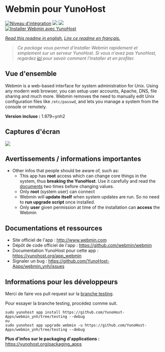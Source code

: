 # Webmin pour YunoHost

[![Niveau d'intégration](https://dash.yunohost.org/integration/webmin.svg)](https://dash.yunohost.org/appci/app/webmin) ![](https://ci-apps.yunohost.org/ci/badges/webmin.status.svg) ![](https://ci-apps.yunohost.org/ci/badges/webmin.maintain.svg)  
[![Installer Webmin avec YunoHost](https://install-app.yunohost.org/install-with-yunohost.svg)](https://install-app.yunohost.org/?app=webmin)

*[Read this readme in english.](./README.md)*
*[Lire ce readme en français.](./README_fr.md)*

> *Ce package vous permet d'installer Webmin rapidement et simplement sur un serveur YunoHost.
Si vous n'avez pas YunoHost, regardez [ici](https://yunohost.org/#/install) pour savoir comment l'installer et en profiter.*

## Vue d'ensemble

Webmin is a web-based interface for system administration for Unix. Using any modern web browser, you can setup user accounts, Apache, DNS, file sharing and much more. Webmin removes the need to manually edit Unix configuration files like `/etc/passwd`, and lets you manage a system from the console or remotely.

**Version incluse :** 1.979~ynh2



## Captures d'écran

![](./doc/screenshots/screenshot1.gif)

## Avertissements / informations importantes

* Other infos that people should be aware of, such as:
    * This app has **root** access which can change core things in the system, thus **breaking the YunoHost**. Use it carefully and read the [documents](https://doxfer.webmin.com/Webmin/Main_Page) two times before changing values.
    * Only **root** (system user) can connect 
    * Webmin will **update itself** when system updates are run. So no need to **run upgrade script** once installed.
    * Only **user** given permission at time of the installation can **access** the Webmin 

## Documentations et ressources

* Site officiel de l'app : http://www.webmin.com
* Dépôt de code officiel de l'app : https://github.com/webmin/webmin
* Documentation YunoHost pour cette app : https://yunohost.org/app_webmin
* Signaler un bug : https://github.com/YunoHost-Apps/webmin_ynh/issues

## Informations pour les développeurs

Merci de faire vos pull request sur la [branche testing](https://github.com/YunoHost-Apps/webmin_ynh/tree/testing).

Pour essayer la branche testing, procédez comme suit.
```
sudo yunohost app install https://github.com/YunoHost-Apps/webmin_ynh/tree/testing --debug
ou
sudo yunohost app upgrade webmin -u https://github.com/YunoHost-Apps/webmin_ynh/tree/testing --debug
```

**Plus d'infos sur le packaging d'applications :** https://yunohost.org/packaging_apps